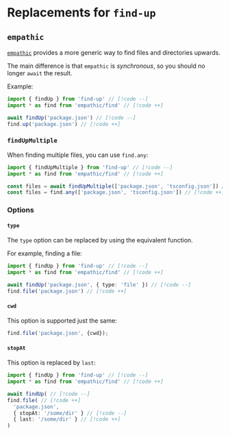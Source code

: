 # Replacements for `find-up`

## `empathic`

[`empathic`](https://github.com/lukeed/empathic) provides a more generic way to find files and directories upwards.

The main difference is that `empathic` is _synchronous_, so you should no longer `await` the result.

Example:

```ts
import { findUp } from 'find-up' // [!code --]
import * as find from 'empathic/find' // [!code ++]

await findUp('package.json') // [!code --]
find.up('package.json') // [!code ++]
```

### `findUpMultiple`

When finding multiple files, you can use `find.any`:

```ts
import { findUpMultiple } from 'find-up' // [!code --]
import * as find from 'empathic/find' // [!code ++]

const files = await findUpMultiple(['package.json', 'tsconfig.json']) // [!code --]
const files = find.any(['package.json', 'tsconfig.json']) // [!code ++]
```

### Options

#### `type`

The `type` option can be replaced by using the equivalent function.

For example, finding a file:

```ts
import { findUp } from 'find-up' // [!code --]
import * as find from 'empathic/find' // [!code ++]

await findUp('package.json', { type: 'file' }) // [!code --]
find.file('package.json') // [!code ++]
```

#### `cwd`

This option is supported just the same:

```ts
find.file('package.json', {cwd});
```

#### `stopAt`

This option is replaced by `last`:

```ts
import { findUp } from 'find-up' // [!code --]
import * as find from 'empathic/find' // [!code ++]

await findUp( // [!code --]
find.file( // [!code ++]
  'package.json',
  { stopAt: '/some/dir' } // [!code --]
  { last: '/some/dir' } // [!code ++]
)
```
